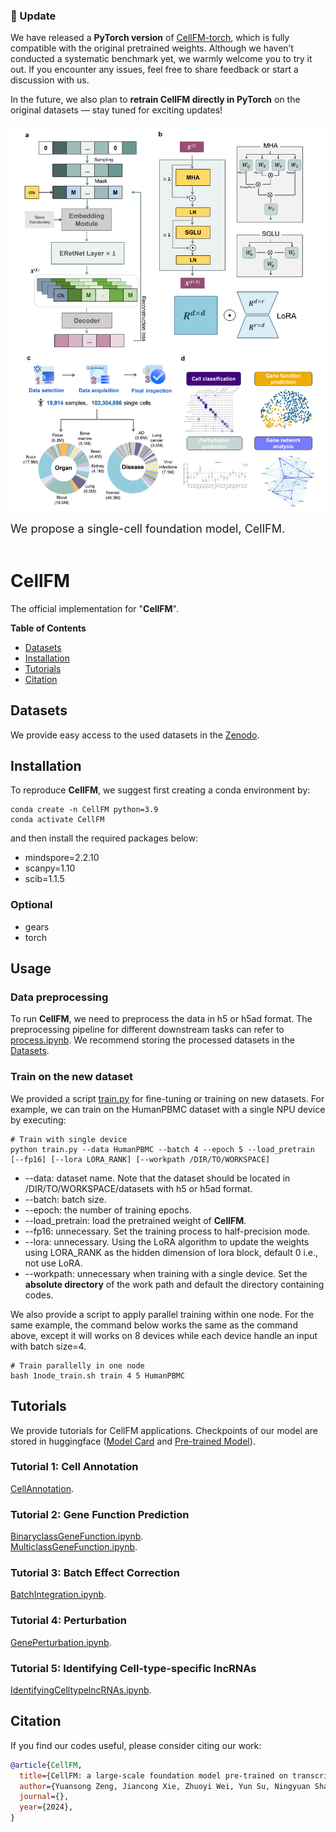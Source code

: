 ### 🚀 Update  
We have released a **PyTorch version** of [CellFM-torch](https://github.com/biomed-AI/CellFM-torch), which is fully compatible with the original pretrained weights. Although we haven’t conducted a systematic benchmark yet, we warmly welcome you to try it out. If you encounter any issues, feel free to share feedback or start a discussion with us.  

In the future, we also plan to **retrain CellFM directly in PyTorch** on the original datasets — stay tuned for exciting updates!

![](figures/model.png)

<font size=4> We propose a single-cell foundation model, CellFM.  </font> <br><br>

# CellFM

The official implementation for "**CellFM**".

**Table of Contents**

* [Datasets](#Datasets)
* [Installation](#Installation)
* [Tutorials](#Tutorials)
* [Citation](#Citation)

## Datasets


We provide easy access to the used datasets in the [Zenodo](https://zenodo.org/records/15138665).



## Installation

To reproduce **CellFM**, we suggest first creating a conda environment by:

~~~shell
conda create -n CellFM python=3.9
conda activate CellFM
~~~

and then install the required packages below:

- mindspore=2.2.10
- scanpy=1.10
- scib=1.1.5
### Optional
- gears
- torch

## Usage

### Data preprocessing

To run **CellFM**, we need to preprocess the data in h5 or h5ad format. The preprocessing pipeline for different downstream tasks can refer to [process.ipynb](https://github.com/biomed-AI/CellFM/blob/main/tutorials/process.ipynb). We recommend storing the processed datasets in the [Datasets](#Datasets).

### Train on the new dataset

We provided a script [train.py](https://github.com/biomed-AI/CellFM/blob/main/train.py) for fine-tuning or training on new datasets. For example, we can train on the HumanPBMC dataset with a single NPU device by executing:

~~~shell
# Train with single device
python train.py --data HumanPBMC --batch 4 --epoch 5 --load_pretrain [--fp16] [--lora LORA_RANK] [--workpath /DIR/TO/WORKSPACE]
~~~

- --data: dataset name. Note that the dataset should be located in /DIR/TO/WORKSPACE/datasets with h5 or h5ad format.
- --batch: batch size.
- --epoch: the number of training epochs.
- --load_pretrain: load the pretrained weight of **CellFM**.
- --fp16: unnecessary. Set the training process to half-precision mode.
- --lora: unnecessary. Using the LoRA algorithm to update the weights using LORA_RANK as the hidden dimension of lora block, default 0 i.e., not use LoRA.
- --workpath: unnecessary when training with a single device. Set the **absolute directory** of the work path and default the directory containing codes.

We also provide a script to apply parallel training within one node. For the same example, the command below works the same as the command above, except it will works on 8 devices while each device handle an input with batch size=4.

```shell
# Train parallelly in one node
bash 1node_train.sh train 4 5 HumanPBMC
```

## Tutorials

We provide tutorials for CellFM applications. Checkpoints of our model are stored in huggingface ([Model Card](https://huggingface.co/ShangguanNingyuan/CellFM) and [Pre-trained Model](https://huggingface.co/ShangguanNingyuan/CellFM/tree/main)).

### Tutorial 1: Cell Annotation

[CellAnnotation](https://github.com/biomed-AI/CellFM/blob/main/tutorials/CellAnnotation).

### Tutorial 2: Gene Function Prediction


[BinaryclassGeneFunction.ipynb](https://github.com/biomed-AI/CellFM/blob/main/tutorials/BinaryclassGeneFunction.ipynb).  
[MulticlassGeneFunction.ipynb](https://github.com/biomed-AI/CellFM/blob/main/tutorials/MulticlassGeneFunction.ipynb).

### Tutorial 3: Batch Effect Correction

[BatchIntegration.ipynb](https://github.com/biomed-AI/CellFM/blob/main/tutorials/BatchIntegration/BatchIntegration.ipynb).

### Tutorial 4: Perturbation

[GenePerturbation.ipynb](https://github.com/biomed-AI/CellFM/blob/main/tutorials/Perturbation/GenePerturbation.ipynb).

### Tutorial 5: Identifying Cell-type-specific lncRNAs 

[IdentifyingCelltypelncRNAs.ipynb](https://github.com/biomed-AI/CellFM/blob/main/tutorials/IdentifyingCelltypelncRNAs.ipynb).

## Citation

If you find our codes useful, please consider citing our work:

~~~bibtex
@article{CellFM,
  title={CellFM: a large-scale foundation model pre-trained on transcriptomics of 100 million human cells},
  author={Yuansong Zeng, Jiancong Xie, Zhuoyi Wei, Yun Su, Ningyuan Shangguan, Shuangyu Yang, Chengyang Zhang, Wenbing Li, Jinbo Zhang, Nan Fang, Hongyu Zhang, Huiying Zhao, Yutong Lu, Jue Fan, Weijiang Yu, and Yuedong Yang},
  journal={},
  year={2024},
}
~~~
